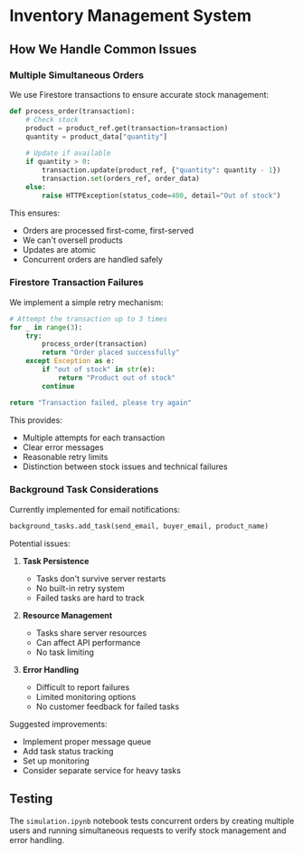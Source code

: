 # Inventory Management System

## How We Handle Common Issues

### Multiple Simultaneous Orders
We use Firestore transactions to ensure accurate stock management:

```python
def process_order(transaction):
    # Check stock
    product = product_ref.get(transaction=transaction)
    quantity = product_data["quantity"]
    
    # Update if available
    if quantity > 0:
        transaction.update(product_ref, {"quantity": quantity - 1})
        transaction.set(orders_ref, order_data)
    else:
        raise HTTPException(status_code=400, detail="Out of stock")
```

This ensures:
- Orders are processed first-come, first-served
- We can't oversell products
- Updates are atomic
- Concurrent orders are handled safely

### Firestore Transaction Failures
We implement a simple retry mechanism:

```python
# Attempt the transaction up to 3 times
for _ in range(3):
    try:
        process_order(transaction)
        return "Order placed successfully"
    except Exception as e:
        if "out of stock" in str(e):
            return "Product out of stock"
        continue

return "Transaction failed, please try again"
```

This provides:
- Multiple attempts for each transaction
- Clear error messages
- Reasonable retry limits
- Distinction between stock issues and technical failures

### Background Task Considerations
Currently implemented for email notifications:
```python
background_tasks.add_task(send_email, buyer_email, product_name)
```

Potential issues:
1. **Task Persistence**
   - Tasks don't survive server restarts
   - No built-in retry system
   - Failed tasks are hard to track

2. **Resource Management**
   - Tasks share server resources
   - Can affect API performance
   - No task limiting

3. **Error Handling**
   - Difficult to report failures
   - Limited monitoring options
   - No customer feedback for failed tasks

Suggested improvements:
- Implement proper message queue
- Add task status tracking
- Set up monitoring
- Consider separate service for heavy tasks

## Testing
The `simulation.ipynb` notebook tests concurrent orders by creating multiple users and running simultaneous requests to verify stock management and error handling.